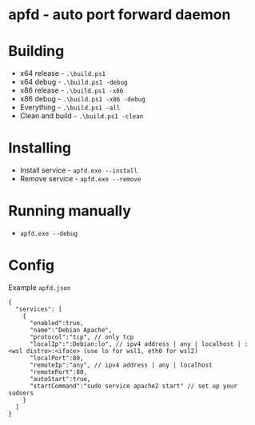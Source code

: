 # apfd - auto port forward daemon

Building
===
 - x64 release - `.\build.ps1`
 - x64 debug - `.\build.ps1 -debug`
 - x86 release - `.\build.ps1 -x86`
 - x86 debug - `.\build.ps1 -x86 -debug`
 - Everything - `.\build.ps1 -all`
 - Clean and build - `.\build.ps1 -clean`

Installing
===
 - Install service - `apfd.exe --install`
 - Remove service - `apfd.exe --remove`

Running manually
===
 - `apfd.exe --debug`

Config
===
Example `apfd.json`
```
{
  "services": [
    {
      "enabled":true,
      "name":"Debian Apache",
      "protocol":"tcp", // only tcp
      "localIp":":Debian:lo", // ipv4 address | any | localhost | :<wsl distro>:<iface> (use lo for wsl1, eth0 for wsl2)
      "localPort":80,
      "remoteIp":"any", // ipv4 address | any | localhost
      "remotePort":80,
      "autoStart":true,
      "startCommand":"sudo service apache2 start" // set up your sudoers
    }
  ]
}
```